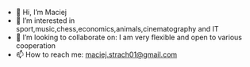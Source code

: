 - 👋 Hi, I’m Maciej
- 👀 I’m interested in sport,music,chess,economics,animals,cinematography and IT
- 💞️ I’m looking to collaborate on: I am very flexible and open to various cooperation
- 📫 How to reach me: maciej.strach01@gmail.com

<!---
maciekstrach01/maciekstrach01 is a ✨ special ✨ repository because its `README.md` (this file) appears on your GitHub profile.
You can click the Preview link to take a look at your changes.
--->

